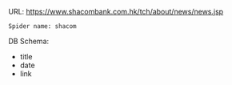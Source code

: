 URL: https://www.shacombank.com.hk/tch/about/news/news.jsp

    Spider name: shacom

DB Schema:
- title
- date
- link

